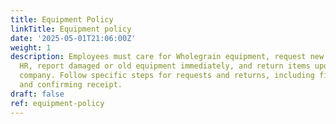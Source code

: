 ```yaml
---
title: Equipment Policy
linkTitle: Equipment policy
date: '2025-05-01T21:06:00Z'
weight: 1
description: Employees must care for Wholegrain equipment, request new items through
  HR, report damaged or old equipment immediately, and return items upon leaving the
  company. Follow specific steps for requests and returns, including filling out forms
  and confirming receipt.
draft: false
ref: equipment-policy
---
```


